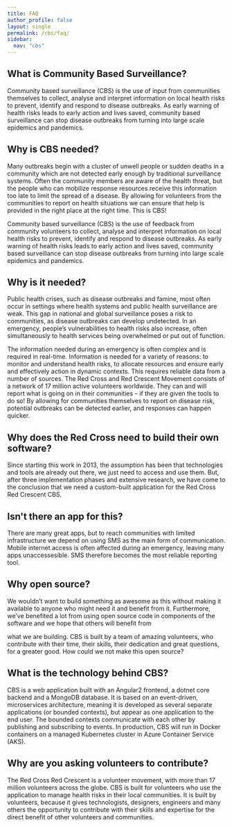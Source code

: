 ```yaml
---
title: FAQ
author_profile: false
layout: single
permalink: /cbs/faq/
sidebar:
  nav: "cbs"
---
```


## What is Community Based Surveillance?

Community based surveillance (CBS) is the use of input from communities themselves to collect, analyse and interpret information on local health risks to prevent, identify and respond to disease outbreaks. As early warning of health risks leads to early action and lives saved, community based surveillance can stop disease outbreaks from turning into large scale epidemics and pandemics.

## Why is CBS needed?

Many outbreaks begin with a cluster of unwell people or sudden deaths in a community which are not detected early enough by traditional surveillance systems. Often the community members are aware of the health threat, but the people who can mobilize response resources receive this information too late to limit the spread of a disease. By allowing for volunteers from the communities to report on health situations we can ensure that help is provided in the right place at the right time. This is CBS!

Community based surveillance (CBS) is the use of feedback from community volunteers to collect, analyse and interpret information on local health risks to prevent, identify and respond to disease outbreaks. As early warning of health risks leads to early action and lives saved, community based surveillance can stop disease outbreaks from turning into large scale epidemics and pandemics.

## Why is it needed?

Public health crises, such as disease outbreaks and famine, most often occur in settings where health systems and public health surveillance are weak. This gap in national and global surveillance poses a risk to communities, as disease outbreaks can develop undetected. In an emergency, people’s vulnerabilities to health risks also increase, often simultaneously to health services being overwhelmed or put out of function.

The information needed during an emergency is often complex and is required in real-time. Information is needed for a variety of reasons: to monitor and understand health risks, to allocate resources and ensure early and effectively action in dynamic contexts. This requires reliable data from a number of sources. The Red Cross and Red Crescent Movement consists of a network of 17 million active volunteers worldwide. They can and will report what is going on in their communities – if they are given the tools to do so! By allowing for communities themselves to report on disease risk, potential outbreaks can be detected earlier, and responses can happen quicker.

## Why does the Red Cross need to build their own software?

Since starting this work in 2013, the assumption has been that technologies and tools are already out there, we just need to access and use them. But, after three implementation phases and extensive research, we have come to the conclusion that we need a custom-built application for the Red Cross Red Crescent CBS.

## Isn't there an app for this?

There are many great apps, but to reach communities with limited infrastructure we depend on using SMS as the main form of communication. Mobile internet access is often affected during an emergency, leaving many apps unaccessesible. SMS therefore becomes the most reliable reporting tool.

## Why open source?

We wouldn’t want to build something as awesome as this without making it available to anyone who might need it and benefit from it. Furthermore, we’ve benefited a lot from using open source code in components of the software and we hope that others will benefit from

what we are building. CBS is built by a team of amazing volunteers, who contribute with their time, their skills, their dedication and great questions, for a greater good. How could we not make this open source?

## What is the technology behind CBS?

CBS is a web application built with an Angular2 frontend, a dotnet core backend and a MongoDB database. It is based on an event-driven, microservices architecture, meaning it is developed as several separate applications (or bounded contexts), but appear as one application to the end user. The bounded contexts communicate with each other by publishing and subscribing to events. In production, CBS will run in Docker containers on a managed Kubernetes cluster in Azure Container Service (AKS).

## Why are you asking volunteers to contribute?

The Red Cross Red Crescent is a volunteer movement, with more than 17 million volunteers across the globe. CBS is built for volunteers who use the application to manage health risks in their local communities. It is built by volunteers, because it gives technologists, designers, engineers and many others the opportunity to contribute with their skills and expertise for the direct benefit of other volunteers and communities.
